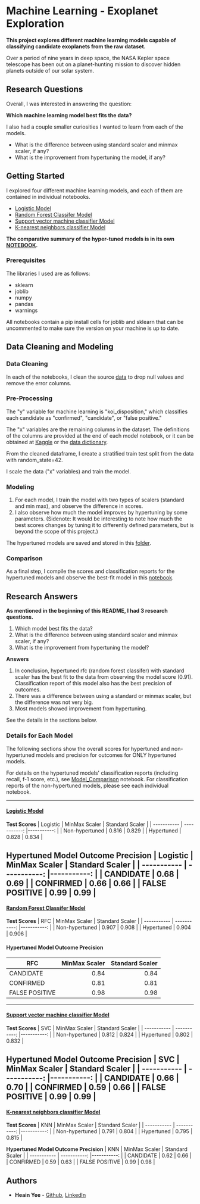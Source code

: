 # Machine Learning - Exoplanet Exploration
<b> This project explores different machine learning models capable of classifying candidate exoplanets from the raw dataset. </b>

Over a period of nine years in deep space, the NASA Kepler space telescope has been out on a planet-hunting mission to discover hidden planets outside of our solar system. 

## Research Questions
Overall, I was interested in answering the question:

**Which machine learning model best fits the data?**

I also had a couple smaller curiosities I wanted to learn from each of the models.
* What is the difference between using standard scaler and minmax scaler, if any?
* What is the improvement from hypertuning the model, if any?

## Getting Started

I explored four different machine learning models, and each of them are contained in individual notebooks. 
* [Logistic Model](logistic_model.ipynb)
* [Random Forest Classifer Model](Forests_Model.ipynb)
* [Support vector machine classifier Model](SVC_model.ipynb)
* [K-nearest neighbors classifier Model](KNN_Model.ipynb)

**The comparative summary of the hyper-tuned models is in its own [NOTEBOOK](Model_Comparison.ipynb).**

### Prerequisites

The libraries I used are as follows:
* sklearn
* joblib
* numpy
* pandas
* warnings

All notebooks contain a pip install cells for joblib and sklearn that can be uncommented to make sure the version on your machine is up to date.

## Data Cleaning and Modeling
### Data Cleaning
In each of the notebooks, I clean the source [data](data) to drop null values and remove the error columns. 

### Pre-Processing
The "y" variable for machine learning is "koi_disposition," which classifies each candidate as "confirmed", "candidate", or "false positive."  

The "x" variables are the remaining columns in the dataset. The definitions of the columns are provided at the end of each model notebook, or it can be obtained at [Kaggle](https://www.kaggle.com/nasa/kepler-exoplanet-search-results) or the [data dictionary](https://exoplanetarchive.ipac.caltech.edu/docs/API_kepcandidate_columns.html).

From the cleaned dataframe, I create a stratified train test split from the data with random_state=42.

I scale the data ("x" variables) and train the model.

### Modeling
1. For each model, I train the model with two types of scalers (standard and min max), and observe the difference in scores.
2. I also observe how much the model improves by hypertuning by some parameters. 
(Sidenote: It would be interesting to note how much the best scores changes by tuning it to differently defined parameters, but is beyond the scope of this project.)

The hypertuned models are saved and stored in this [folder](models).

### Comparison
As a final step, I compile the scores and classification reports for the hypertuned models and observe the best-fit model in this [notebook](Model_Comparison.ipynb). 

## Research Answers
**As mentioned in the beginning of this README, I had 3 research questions.**
1. Which model best fits the data?
2. What is the difference between using standard scaler and minmax scaler, if any?
3. What is the improvement from hypertuning the model?

**Answers**
1. In conclusion, hypertuned rfc (random forest classifer) with standard scaler has the best fit to the data from observing the model score (0.91). Classification report of this model also has the best precision of outcomes.
2. There was a difference between using a standard or minmax scaler, but the difference was not very big. 
3. Most models showed improvement from hypertuning. 

See the details in the sections below.

### Details for Each Model
The following sections show the overall scores for hypertuned and non-hypertuned models and precision for outcomes for ONLY hypertuned models. 

For details on the hypertuned models' classification reports (including recall, f-1 score, etc.), see [Model_Comparison](Model_Comparison.ipynb) notebook. 
For classification reports of the non-hypertuned models, please see each individual notebook.

---

#### [Logistic Model](logistic_model.ipynb)
**Test Scores**
| Logistic | MinMax Scaler | Standard Scaler |
| ----------- | -----------: |-----------: |
| Non-hypertuned | 0.816 | 0.829 |
| Hypertuned | 0.828 | 0.834 |

**Hypertuned Model Outcome Precision**
| Logistic | MinMax Scaler | Standard Scaler |
| ----------- | -----------: |-----------: |
| CANDIDATE | 0.68 | 0.69 |
| CONFIRMED | 0.66 | 0.66 |
| FALSE POSITIVE | 0.99 | 0.99 |
---

#### [Random Forest Classifer Model](Forests_Model.ipynb)
**Test Scores**
| RFC | MinMax Scaler | Standard Scaler |
| ----------- | -----------: |-----------: |
| Non-hypertuned | 0.907 | 0.908 |
| Hypertuned | 0.904 | 0.906 |

#### Hypertuned Model Outcome Precision
| RFC | MinMax Scaler | Standard Scaler |
| ----------- | -----------: |-----------: |
| CANDIDATE | 0.84 | 0.84 |
| CONFIRMED | 0.81 | 0.81 |
| FALSE POSITIVE | 0.98 | 0.98 |
---

#### [Support vector machine classifier Model](SVC_model.ipynb)
**Test Scores**
| SVC | MinMax Scaler | Standard Scaler |
| ----------- | -----------: |-----------: |
| Non-hypertuned | 0.812 | 0.824 |
| Hypertuned | 0.802 | 0.832 |

**Hypertuned Model Outcome Precision**
| SVC | MinMax Scaler | Standard Scaler |
| ----------- | -----------: |-----------: |
| CANDIDATE | 0.66 | 0.70 |
| CONFIRMED | 0.59 | 0.66 |
| FALSE POSITIVE | 0.99 | 0.99 |
---

#### [K-nearest neighbors classifier Model](KNN_Model.ipynb)
**Test Scores**
| KNN | MinMax Scaler | Standard Scaler |
| ----------- | -----------: |-----------: |
| Non-hypertuned | 0.791 | 0.804 |
| Hypertuned | 0.795 | 0.815 |

**Hypertuned Model Outcome Precision**
| KNN | MinMax Scaler | Standard Scaler |
| ----------- | -----------: |-----------: |
| CANDIDATE | 0.62 | 0.66 |
| CONFIRMED | 0.59 | 0.63 |
| FALSE POSITIVE | 0.99 | 0.98 |


## Authors

* **Heain Yee** - [Github](https://github.com/hanesy), [LinkedIn](https://www.linkedin.com/in/heain-yee-82105818/)